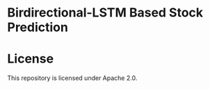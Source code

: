 # Birdirectional-LSTM Based Stock Prediction


# License
This repository is licensed under Apache 2.0.
